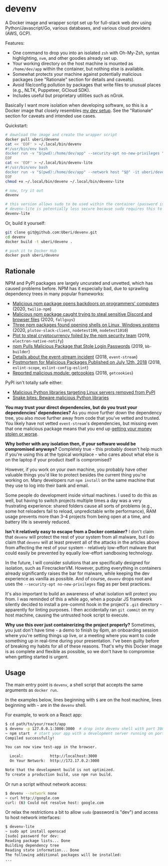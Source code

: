 devenv
======

A Docker image and wrapper script set up for full-stack web dev using Python/Javascript/Go, various databases, and various cloud providers (AWS, GCP).

Features:

* One command to drop you into an isolated `zsh` with Oh-My-Zsh, syntax highlighting, `nvm`, and other goodies already set up.
* Your working directory on the host machine is mounted as `/home/dev/app` within the container, but nothing else is available.
* Somewhat protects your machine against potentially malicious packages (see "Rationale" section for details and caveats).
* Avoid file/config pollution by packages that write files to unusual places (e.g., NLTK, Puppeteer, GCloud SDK).
* Includes useful but proprietary utilities such as nGrok.

Basically I want more isolation when developing software, so this is a Docker image that closely resembles [my dev setup](https://github.com/Uberi/setup-machine). See the "Rationale" section for caveats and intended use cases.

Quickstart:

```bash
# download the image and create the wrapper script
docker pull uberi/devenv
cat << 'EOF' > ~/.local/bin/devenv
#!/usr/bin/env bash
docker run -v "$(pwd):/home/dev/app" --security-opt no-new-privileges "$@" -it uberi/devenv
EOF
cat << 'EOF' > ~/.local/bin/devenv-lite
#!/usr/bin/env bash
docker run -v "$(pwd):/home/dev/app" --network host "$@" -it uberi/devenv
EOF
chmod +x ~/.local/bin/devenv ~/.local/bin/devenv-lite

# now, try it out
devenv

# this version allows sudo to be used within the container (password is "dev") and also makes services inside the container to be visible outside of the container, and vice versa
# devenv-lite is potentially less secure because sudo requires this to use a less restrictive seccomp profile, and services within the container can see services on the host OS
devenv-lite
```

Or, build it yourself:

```bash
git clone git@github.com:Uberi/devenv.git
cd devenv
docker build -t uberi/devenv .

# push it to Docker Hub
docker push uberi/devenv
```

Rationale
---------

NPM and PyPI packages are largely uncurated and unvetted, which has caused problems before. NPM has it especially bad, due to sprawling dependency trees in many popular frameworks:

* [Malicious npm package opens backdoors on programmers' computers](https://www.zdnet.com/article/malicious-npm-package-opens-backdoors-on-programmers-computers/) (2020, `twilio-npm`)
* [Malicious npm package caught trying to steal sensitive Discord and browser files](https://www.zdnet.com/article/malicious-npm-package-caught-trying-to-steal-sensitive-discord-and-browser-files/) (2020, `fallguys`)
* [Three npm packages found opening shells on Linux, Windows systems](https://www.zdnet.com/article/three-npm-packages-found-opening-shells-on-linux-windows-systems/) (2020, `plutov-slack-client`, `nodetest199`, `nodetest1010`)
* [Plot to steal cryptocurrency foiled by the npm security team](https://blog.npmjs.org/post/185397814280/plot-to-steal-cryptocurrency-foiled-by-the-npm) (2019, `electron-native-notify`)
* [npm Pulls Malicious Package that Stole Login Passwords](https://www.bleepingcomputer.com/news/security/npm-pulls-malicious-package-that-stole-login-passwords/) (2019, `bb-builder`)
* [Details about the event-stream incident](https://blog.npmjs.org/post/180565383195/details-about-the-event-stream-incident) (2018, `event-stream`)
* [Postmortem for Malicious Packages Published on July 12th, 2018](https://eslint.org/blog/2018/07/postmortem-for-malicious-package-publishes) (2018, `eslint-scope`, `eslint-config-eslint`)
* [Reported malicious module: getcookies](https://blog.npmjs.org/post/173526807575/reported-malicious-module-getcookies) (2018, `getcookies`)

PyPI isn't totally safe either:

* [Malicious Python libraries targeting Linux servers removed from PyPI](https://www.zdnet.com/article/malicious-python-libraries-targeting-linux-servers-removed-from-pypi/)
* [Snake bites: Beware malicious Python libraries](https://www.infoworld.com/article/3487701/snake-bites-beware-malicious-python-libraries.html)

**You may trust your direct dependencies, but do you trust your dependencies' dependencies?** As you move further down the dependency tree, you also move further away from code that you've vetted and trusted. You likely have not vetted `event-stream`'s dependencies, but missing even that one malicious package means that you end up [getting your money stolen or worse](https://blog.npmjs.org/post/185397814280/plot-to-steal-cryptocurrency-foiled-by-the-npm).

**Why bother with any isolation then, if your software would be compromised anyways?** Completely true - this probably doesn't help much if you're using this at the typical workplace - who cares about what else is on the laptop if your product itself is compromised?

However, if you work on your own machine, you probably have other valuable things you'd like to protect besides the current thing you're working on. Many developers run `npm install` on the same machine that they use to log into their bank and email.

Some people do development inside virtual machines. I used to do this as well, but having to switch projects multiple times a day was a very frustrating experience: shared folders cause all sorts of problems (e.g., some hot reloaders fail to reload, unpredictable write performance), RAM usage prevents more than 3-4 projects from being open at a time, and battery life is severely reduced.

**Isn't it relatively easy to escape from a Docker container?** I don't claim that `devenv` will protect the rest of your system from all malware, but I do claim that `devenv` will at least prevent all of the attacks in the articles above from affecting the rest of your system - relatively low-effort malware that could easily be prevented by equally low-effort sandboxing technology.

In the future, I will consider solutions that are specifically designed for isolation, such as FirecrackerVM. However, putting everything in containers already significantly raises the bar for malware, while keeping the dev experience as vanilla as possible. And of course, `devenv` drops root and uses the `--security-opt no-new-privileges` flag as per best practices.

It's also important to build an awareness of what isolation will protect you from. I was reminded of this a while ago, when a popular JS framework silently decided to install a pre-commit hook in the project's `.git` directory - apparently for linting purposes. I then accidentally ran `git commit` on my host machine, causing the untrusted hook script to execute.

**Why use this over just containerizing the project properly?** Sometimes, you just don't have time - a demo to finish by 6pm, an onboarding session where you're setting things up live, or a meeting where you want to code something up in real-time during your presentation. I've been guilty before of breaking my habits for all of these reasons. That's why this Docker image is as complete and flexible as possible, so we don't have to compromise when getting started is urgent.

Usage
-----

The main entry point is `devenv`, a shell script that accepts the same arguments as `docker run`.

In the examples below, lines beginning with `$` are on the host machine, lines beginning with `~` are in the `devenv` shell.

For example, to work on a React app:

```bash
$ cd path/to/your/react/app
$ devenv -p 127.0.0.1:3000:3000  # drop into devenv shell with port 3000 mapped to port 3000 on the host (app will be available at http://localhost:3000)
~ npm start  # start your app with a development server running on port 3000
Compiled successfully!

You can now view test-app in the browser.

  Local:            http://localhost:3000
  On Your Network:  http://172.17.0.2:3000

Note that the development build is not optimized.
To create a production build, use npm run build.
```

Or run a script without network access:

```bash
$ devenv --network none
~ curl http://google.com
curl: (6) Could not resolve host: google.com
```

Or relax the restrictions a bit to allow `sudo` (password is "dev") and access to host network interfaces:

```bash
$ devenv-lite
~ sudo apt install openscad
[sudo] password for dev: 
Reading package lists... Done
Building dependency tree       
Reading state information... Done
The following additional packages will be installed:
...
```
